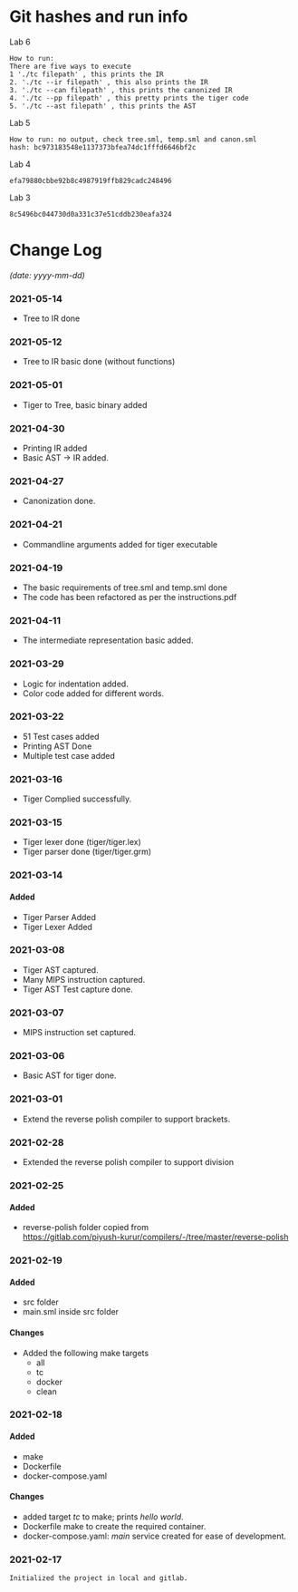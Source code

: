 # Git hashes and run info

Lab 6

    How to run: 
    There are five ways to execute
    1 './tc filepath' , this prints the IR
    2. './tc --ir filepath' , this also prints the IR
    3. './tc --can filepath' , this prints the canonized IR
    4. './tc --pp filepath' , this pretty prints the tiger code
    5. './tc --ast filepath' , this prints the AST

Lab 5
    
    How to run: no output, check tree.sml, temp.sml and canon.sml
    hash: bc973183548e1137373bfea74dc1fffd6646bf2c
    
Lab 4
    
    efa79880cbbe92b8c4987919ffb829cadc248496

Lab 3

    8c5496bc044730d0a331c37e51cddb230eafa324

# Change Log 

  _(date: yyyy-mm-dd)_

### 2021-05-14
- Tree to IR done

### 2021-05-12
- Tree to IR basic done (without functions)
### 2021-05-01
- Tiger to Tree, basic binary added
### 2021-04-30
- Printing IR added
- Basic AST -> IR added.
### 2021-04-27
- Canonization done. 
### 2021-04-21
- Commandline arguments added for tiger executable
### 2021-04-19
- The basic requirements of tree.sml and temp.sml done
- The code has been refactored as per the instructions.pdf
### 2021-04-11
- The intermediate representation basic added.

### 2021-03-29
- Logic for indentation added.
- Color code added for different words.
### 2021-03-22
- 51 Test cases added
- Printing AST Done
- Multiple test case added
### 2021-03-16
- Tiger Complied successfully.

### 2021-03-15

- Tiger lexer done (tiger/tiger.lex)
- Tiger parser done (tiger/tiger.grm) 
### 2021-03-14
#### Added
- Tiger Parser Added
- Tiger Lexer Added
### 2021-03-08
- Tiger AST captured.
- Many MIPS instruction captured.
- Tiger AST Test capture done.
### 2021-03-07
- MIPS instruction set captured.
### 2021-03-06
- Basic AST for tiger done.

### 2021-03-01
- Extend the reverse polish compiler to support brackets.
### 2021-02-28
- Extended the reverse polish compiler to support division
### 2021-02-25
#### Added
- reverse-polish folder copied from <br>
  https://gitlab.com/piyush-kurur/compilers/-/tree/master/reverse-polish
### 2021-02-19

#### Added
- src folder
- main.sml inside src folder

#### Changes
- Added the following make targets
  - all
  - tc
  - docker
  - clean

### 2021-02-18
#### Added
- make
- Dockerfile
- docker-compose.yaml
#### Changes
- added target _tc_ to make; prints _hello world_.
- Dockerfile make to create the required container.
- docker-compose.yaml: _main_ service created for ease of development.
### 2021-02-17
    Initialized the project in local and gitlab.